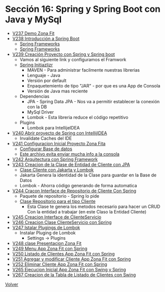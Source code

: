 # Sección 16: Spring y Spring Boot con Java y MySql
* [V237 Demo Zona Fit](V237_Demo_Zona_Fit/Docs/Arquitectura.jpg)
* [V238 Introducción a Spring Boot](V238_Introduccion_a_Spring_y_Spring_Boot/Docs/)
    * [Spring Frameworks](V238_Introduccion_a_Spring_y_Spring_Boot/Docs/introduccion_Spring.jpg)
    * [Spring Frameworks](V238_Introduccion_a_Spring_y_Spring_Boot/Docs/spring-boot.jpg)
* [V239 Creación Proyecto con Spring y Spring boot](V239_Creación_Proyecto_con_Spring_y_Spring_Boot)
    - Vamos al siguiente link y configuramos el Framwork
    * [Spring Initiazlizr](https://start.spring.io/)
        - MAVEN - Para administrar facilmente nuestras librerias
        - Lenguaje - Java
        - Versión por default
        - Enpaquetemiento de tipo "JAR" - por que es una App de Consola
        - Versión de Java mas reciente
    * Dependencias
        - JPA - Spring Data JPA - Nos va a permitir establecer la conexión con la DB
        - MySql Driver
        - Lombok - Esta libreria reduce el código repetitivo
    * Plugins
        - Lombok para IntellijeIDEA
* [V240 Abrir proyecto de Spring con IntellijIDEA]()
    * Invalidate Caches del IDE
* [V241 Configuracion Inicial Proyecto Zona Fita](V241_Configuracion_Inicial_Proyecto_Zona_Fita)
    - [Configurar Base de datos](V241_Configuracion_Inicial_Proyecto_Zona_Fita/src/main/resources/application.properties)
    - [Este archivo evita enviar mucha info a la consola](V241_Configuracion_Inicial_Proyecto_Zona_Fita/src/main/resources/logback-spring.xml)
* [V242 Arquitectura con Spring Framework]()
* [V243 Creacion de la Clase de Entidad de Cliente con JPA](V243_Creacion_de_la_Clase_de_Entidad_de_Cliente_con_JPA)
    * [Clase Cliente con Jakarta y Lombok](V243_Creacion_de_la_Clase_de_Entidad_de_Cliente_con_JPA/src/main/java/gm/zona_fit/modelo/Cliente.java)
    - Jakarta Genera la identidad de la Clase para guardar en la Base de Datos
    - Lombok - Ahorra código generando de forma automatica
* [V244 Cracon Interface de Repositorio de Cliente Con Spring](V244_Cracon_Interface_de_Repositorio_de_Cliente_Con_Spring/src/main/java/gm/zona_fit/repositorio/ClienteRepositorio.java)
    - Paquete de repositorio - Spring lo pide
    * [Clase Repositorio para el tipo Cliente](V244_Cracon_Interface_de_Repositorio_de_Cliente_Con_Spring/src/main/java/gm/zona_fit/repositorio/ClienteRepositorio.java)
        - Esta Clase te genera los metodos necesario para hacer un CRUD
            Con la entidad a trabajar (en este Claso la Entidad Cliente)
* [V245 Creacion Interface de ClienteServicio](V245_Creacion_Interface_de_ClienteServicio/src/main/java/gm/zona_fit/servicio/IClienteServicio.java)
* [V246 Creacion Clase ClienteServicio con Spring](V246_Creacion_Clase_ClineteServicio_con_Spring/src/main/java/gm/zona_fit/servicio/ClienteServicio.java)
* [V247 Istalar Plugings de Lombok]()
    - Instalar Pluging de Lombok
        - Settings -> Plugins
* [V248 clase Presentacion Zona Fit](V248_clase_Presentacion_Zona_Fit/src/main/java/gm/zona_fit/ZonaFitApplication.java)
* [V249 Menu App Zona Fit con Spring](V249_Menu_App_Zona_Fit_con_Spring/src/main/java/gm/zona_fit/ZonaFitApplication.java)
* [V250 Listado de Clientes App Zona Fit con Spring](V250_Listado_de_Clientes_App_Zona_Fit_con_Spring/src/main/java/gm/zona_fit/ZonaFitApplication.java)
* [V251 Agregar y modificar Cliente App Zona Fit con Spring](V251_Agregar_y_modificar_Cliente_App_Zona_Fit_con_Spring/src/main/java/gm/zona_fit/ZonaFitApplication.java)
* [V252 Eliminar Cliente App Zona Fit con Spring](V252_Eliminar_Cliente_App_Zona_Fit_con_Spring/src/main/java/gm/zona_fit/ZonaFitApplication.java)
* [V265 Ejecucion Inicial App Zona Fit con Swing y Spring](V265_Ejecucion_Inicial_App_Zona_Fit_con_Swing_y_Spring)
* [V267 Creacion de la Tabla de Listado de Clientes con Swing](V267_Creacion_de_la_Tabla_de_Listado_de_Clientes_con_Swing)

[Volver](../)